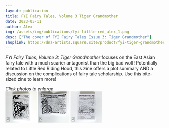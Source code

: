 ```yaml
---
layout: publication
title: FYI Fairy Tales, Volume 3 Tiger Grandmother
date: 2023-05-11
author: Alex
img: /assets/img/publications/fyi-little-red_alex_1.png
desc: ["The cover of FYI Fairy Tales Issue 3: Tiger Grandmother"]
shoplink: https://dna-artists.square.site/product/fyi-tiger-grandmother/28
---
```


*FYI Fairy Tales, Volume 3: Tiger Grandmother* focuses on the East Asian fairy tale with a much scarier antagonist than the big bad wolf! Potentially related to Little Red Riding Hood, this zine offers a plot summary AND a discussion on the complications of fairy tale scholarship. Use this bite- sized zine to learn more!

*Click photos to enlarge*  
<a href="/assets/img/publications/fyi-little-red_alex_1.png"><img src="/assets/img/publications/fyi-little-red_alex_1.png" alt="A photo of the front cover of FYI Fairy Tales, Volume 3: Tiger Grandmother, a zine by Alex O'Keefe" width="100"></a>
<a href="/assets/img/publications/fyi-little-red_alex_2.png"><img src="/assets/img/publications/fyi-little-red_alex_2.png" alt="A photo of the inside of FYI Fairy Tales, Volume 3: Tiger Grandmother, a zine by Alex O'Keefe" width="100"></a>
<a href="/assets/img/publications/fyi-little-red_alex_3.png"><img src="/assets/img/publications/fyi-little-red_alex_3.png" alt="A photo of the back cover of FYI Fairy Tales, Volume 3: Tiger Grandmother, a zine by Alex O'Keefe" width="100" ></a>
